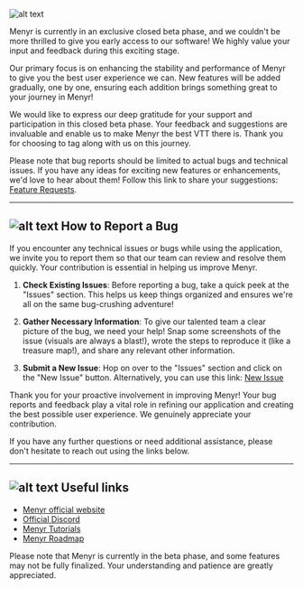 ![alt text](https://pb-files.s3.amazonaws.com/production/portal_logos/74c4a3824c325a1bdfe4bc97ca5ba3819ff2103b659b417de714bdd6a458bebe/0916640f9e816fe6344f8e1d87254a12.png?1684445076)

Menyr is currently in an exclusive closed beta phase, and we couldn't be more thrilled to give you early access to our software! We highly value your input and feedback during this exciting stage.

Our primary focus is on enhancing the stability and performance of Menyr to give you the best user experience we can. New features will be added gradually, one by one, ensuring each addition brings something great to your journey in Menyr!

We would like to express our deep gratitude for your support and participation in this closed beta phase. Your feedback and suggestions are invaluable and enable us to make Menyr the best VTT there is. Thank you for choosing to tag along with us on this journey.

Please note that bug reports should be limited to actual bugs and technical issues. If you have any ideas for exciting new features or enhancements, we'd love to hear about them! 
Follow this link to share your suggestions: [Feature Requests](https://portal.productboard.com/ycntuexygoaukq1vqftharus/tabs/4-roadmap).

---

## ![alt text](https://cdn.discordapp.com/emojis/1121060788900212896.webp?size=96&quality=lossless) How to Report a Bug

If you encounter any technical issues or bugs while using the application, we invite you to report them so that our team can review and resolve them quickly. Your contribution is essential in helping us improve Menyr.

1. **Check Existing Issues**: Before reporting a bug, take a quick peek at the "Issues" section. This helps us keep things organized and ensures we're all on the same bug-crushing adventure!

2. **Gather Necessary Information**: To give our talented team a clear picture of the bug, we need your help! Snap some screenshots of the issue (visuals are always a blast!), wrote the steps to reproduce it (like a treasure map!), and share any relevant other information.

3. **Submit a New Issue**: Hop on over to the "Issues" section and click on the "New Issue" button. Alternatively, you can use this link: [New Issue](https://github.com/NOGStudio/Menyr-Feedback/issues/new/choose)

Thank you for your proactive involvement in improving Menyr! Your bug reports and feedback play a vital role in refining our application and creating the best possible user experience. We genuinely appreciate your contribution.

If you have any further questions or need additional assistance, please don't hesitate to reach out using the links below.

---

## ![alt text](https://cdn.discordapp.com/emojis/1121060788900212896.webp?size=96&quality=lossless) Useful links

- [Menyr official website](https://menyr.nogstudio.com)
- [Official Discord](https://discord.gg/menyr)
- [Menyr Tutorials](https://nogstudio.notion.site/e3a43041092b46929fb227134e4a1e0e?v=db7ca4f3e8704bc6a9b1855d54e2916e&pvs=4)
- [Menyr Roadmap](https://portal.productboard.com/ycntuexygoaukq1vqftharus/tabs/4-roadmap)

Please note that Menyr is currently in the beta phase, and some features may not be fully finalized. Your understanding and patience are greatly appreciated.

